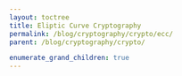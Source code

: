 ```yaml
---
layout: toctree
title: Eliptic Curve Cryptography
permalink: /blog/cryptography/crypto/ecc/
parent: /blog/cryptography/crypto/

enumerate_grand_children: true
---
```

